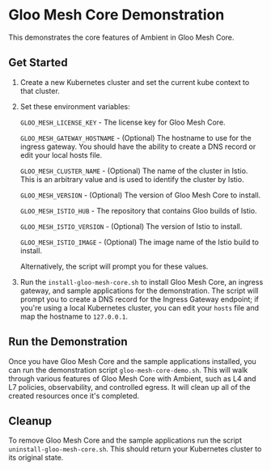 # Gloo Mesh Core Demonstration

This demonstrates the core features of Ambient in Gloo Mesh Core.

## Get Started

1. Create a new Kubernetes cluster and set the current kube context to that cluster.
2. Set these environment variables:

   `GLOO_MESH_LICENSE_KEY` - The license key for Gloo Mesh Core.

   `GLOO_MESH_GATEWAY_HOSTNAME` - (Optional) The hostname to use for the ingress gateway. You should have the ability to create a DNS record or edit your local hosts file.

   `GLOO_MESH_CLUSTER_NAME` - (Optional) The name of the cluster in Istio. This is an arbitrary value and is used to identify the cluster by Istio.

   `GLOO_MESH_VERSION` - (Optional) The version of Gloo Mesh Core to install.

   `GLOO_MESH_ISTIO_HUB` - The repository that contains Gloo builds of Istio.

   `GLOO_MESH_ISTIO_VERSION` - (Optional) The version of Istio to install.

   `GLOO_MESH_ISTIO_IMAGE` - (Optional) The image name of the Istio build to install.

   Alternatively, the script will prompt you for these values.

3. Run the `install-gloo-mesh-core.sh` to install Gloo Mesh Core, an ingress gateway, and sample applications for the demonstration. The script will prompt you to create a DNS record for the Ingress Gateway endpoint; if you're using a local Kubernetes cluster, you can edit your `hosts` file and map the hostname to `127.0.0.1`.

## Run the Demonstration

Once you have Gloo Mesh Core and the sample applications installed, you can run the demonstration script `gloo-mesh-core-demo.sh`. This will walk through various features of Gloo Mesh Core with Ambient, such as L4 and L7 policies, observability, and controlled egress. It will clean up all of the created resources once it's completed.

## Cleanup

To remove Gloo Mesh Core and the sample applications run the script `uninstall-gloo-mesh-core.sh`. This should return your Kubernetes cluster to its original state.

